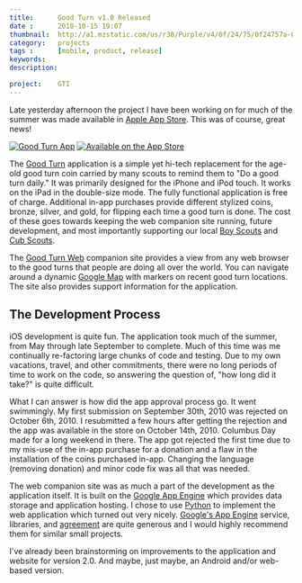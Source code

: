 ```yaml
---
title: 		Good Turn v1.0 Released
date : 		2010-10-15 19:07
thumbnail: 	http://a1.mzstatic.com/us/r30/Purple/v4/0f/24/75/0f24757a-0373-25dd-ab7f-577c08e6a311/icon175x175.png
category:	projects
tags : 		[mobile, product, release]
keywords:
description:

project: 	GTI
---
```

Late yesterday afternoon the project I have been working on for much of
the summer was made available in [Apple App Store][AppStore]. This was
of course, great news!


[![Good Turn App][appicon]][GoodTurnApp]
[![Available on the App Store][2]][GoodTurnApp]

The [Good Turn][GoodTurnApp] application is a simple yet hi-tech
replacement for the age-old good turn coin carried by many scouts to
remind them to "Do a good turn daily." It was primarily designed for the
iPhone and iPod touch. It works on the iPad in the double-size mode. The
fully functional application is free of charge. Additional in-app
purchases provide different stylized coins, bronze, silver, and gold,
for flipping each time a good turn is done. The cost of these goes
towards keeping the web companion site running, future development, and
most importantly supporting our local [Boy Scouts][Troop349] and [Cub
Scouts][Pack349].

The [Good Turn Web][GoodTurnWeb] companion site provides a view from any
web browser to the good turns that people are doing all over the world.
You can navigate around a dynamic [Google Map][GoogleMaps] with markers
on recent good turn locations. The site also provides support
information for the application.

## The Development Process

iOS development is quite fun. The application took much of the summer,
from May through late September to complete. Much of this time was me
continually re-factoring large chunks of code and testing. Due to my own
vacations, travel, and other commitments, there were no long periods of
time to work on the code, so answering the question of, "how long did it
take?" is quite difficult.

What I can answer is how did the app approval process go. It went
swimmingly. My first submission on September 30th, 2010 was rejected on
October 6th, 2010. I resubmitted a few hours after getting the rejection
and the app was available in the store on October 14th, 2010. Columbus
Day made for a long weekend in there. The app got rejected the first
time due to my mis-use of the in-app purchase for a donation and a flaw
in the installation of the coins purchased in-app. Changing the language
(removing donation) and minor code fix was all that was needed.

The web companion site was as much a part of the development as the
application itself. It is built on the [Google App
Engine][GoogleAppEngine] which provides data storage and application
hosting. I chose to use [Python][Python] to implement the web
application which turned out very nicely. [Google's App
Engine][GoogleAppEngine] service, libraries, and
[agreement][GoogleAppEngineLicense] are quite generous and I would
highly recommend them for similar small projects.

I've already been brainstorming on improvements to the application and
website for version 2.0. And maybe, just maybe, an Android and/or
web-based version.

 [GoodTurnApp]: http://itunes.apple.com/us/app/good-turn/id380482273?mt=8
 [GoodTurnWeb]: http://goodturn.stephenhouser.com/
 [Troop349]: https://sites.google.com/a/stephenhouser.com/troop349/
 [Pack349]: https://sites.google.com/site/pack349buxton/
 [GoogleAppEngine]: http://code.google.com/appengine/
 [GoogleAppEngineLicense]: http://code.google.com/appengine/terms.html
 [GoogleMaps]: http://maps.google.com/
 [Python]: http://python.org/
 [AppStore]: http://itunes.apple.com/us/genre/mobile-software-applications/id36?mt=8
 [appicon-highres]: http://a3.mzstatic.com/us/r30/Purple/v4/0f/24/75/0f24757a-0373-25dd-ab7f-577c08e6a311/icon350x350.jpeg
 [appicon]: http://a1.mzstatic.com/us/r30/Purple/v4/0f/24/75/0f24757a-0373-25dd-ab7f-577c08e6a311/icon175x175.png
 [1]: http://a4.mzstatic.com/us/r30/Purple/v4/1f/ab/15/1fab1520-5100-718d-479a-ffb78c4897bc/mzl.zwpmuekx.175x175-75.jpg
 [2]: http://goodturn.stephenhouser.com/images/AvailableOnTheAppStore-Small.png
 [3]: http://itunes.apple.com/us/app/good-turn/id380482273?mt=8



